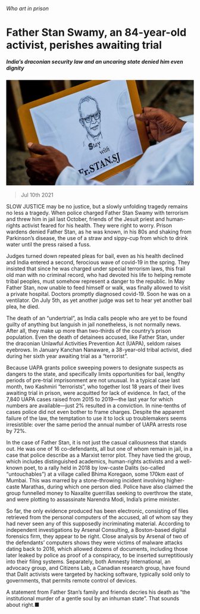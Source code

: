 ###### Who art in prison

# Father Stan Swamy, an 84-year-old activist, perishes awaiting trial 

##### India’s draconian security law and an uncaring state denied him even dignity 

![image](images/20210710_ASP502.jpg) 

> Jul 10th 2021 

SLOW JUSTICE may be no justice, but a slowly unfolding tragedy remains no less a tragedy. When police charged Father Stan Swamy with terrorism and threw him in jail last October, friends of the Jesuit priest and human-rights activist feared for his health. They were right to worry. Prison wardens denied Father Stan, as he was known, in his 80s and shaking from Parkinson’s disease, the use of a straw and sippy-cup from which to drink water until the press raised a fuss.

Judges turned down repeated pleas for bail, even as his health declined and India entered a second, ferocious wave of covid-19 in the spring. They insisted that since he was charged under special terrorism laws, this frail old man with no criminal record, who had devoted his life to helping remote tribal peoples, must somehow represent a danger to the republic. In May Father Stan, now unable to feed himself or walk, was finally allowed to visit a private hospital. Doctors promptly diagnosed covid-19. Soon he was on a ventilator. On July 5th, as yet another judge was set to hear yet another bail plea, he died.


The death of an “undertrial”, as India calls people who are yet to be found guilty of anything but languish in jail nonetheless, is not normally news. After all, they make up more than two-thirds of the country’s prison population. Even the death of detainees accused, like Father Stan, under the draconian Unlawful Activities Prevention Act (UAPA), seldom raises eyebrows. In January Kanchan Nanaware, a 38-year-old tribal activist, died during her sixth year awaiting trial as a “terrorist”.

Because UAPA grants police sweeping powers to designate suspects as dangers to the state, and specifically limits opportunities for bail, lengthy periods of pre-trial imprisonment are not unusual. In a typical case last month, two Kashmiri “terrorists”, who together lost 18 years of their lives awaiting trial in prison, were acquitted for lack of evidence. In fact, of the 7,840 UAPA cases raised from 2015 to 2019—the last year for which numbers are available—just 2% resulted in a conviction. In nine-tenths of cases police did not even bother to frame charges. Despite the apparent failure of the law, the temptation to use it to lock up troublemakers seems irresistible: over the same period the annual number of UAPA arrests rose by 72%.

In the case of Father Stan, it is not just the casual callousness that stands out. He was one of 16 co-defendants, all but one of whom remain in jail, in a case that police describe as a Marxist terror plot. They have tied the group, which includes distinguished academics, human-rights activists and a well-known poet, to a rally held in 2018 by low-caste Dalits (so-called “untouchables”) at a village called Bhima Koregaon, some 170km east of Mumbai. This was marred by a stone-throwing incident involving higher-caste Marathas, during which one person died. Police have also claimed the group funnelled money to Naxalite guerrillas seeking to overthrow the state, and were plotting to assassinate Narendra Modi, India’s prime minister.

So far, the only evidence produced has been electronic, consisting of files retrieved from the personal computers of the accused, all of whom say they had never seen any of this supposedly incriminating material. According to independent investigations by Arsenal Consulting, a Boston-based digital forensics firm, they appear to be right. Close analysis by Arsenal of two of the defendants’ computers shows they were victims of malware attacks dating back to 2016, which allowed dozens of documents, including those later leaked by police as proof of a conspiracy, to be inserted surreptitiously into their filing systems. Separately, both Amnesty International, an advocacy group, and Citizens Lab, a Canadian research group, have found that Dalit activists were targeted by hacking software, typically sold only to governments, that permits remote control of devices.

A statement from Father Stan’s family and friends decries his death as “the institutional murder of a gentle soul by an inhuman state”. That sounds about right.■

